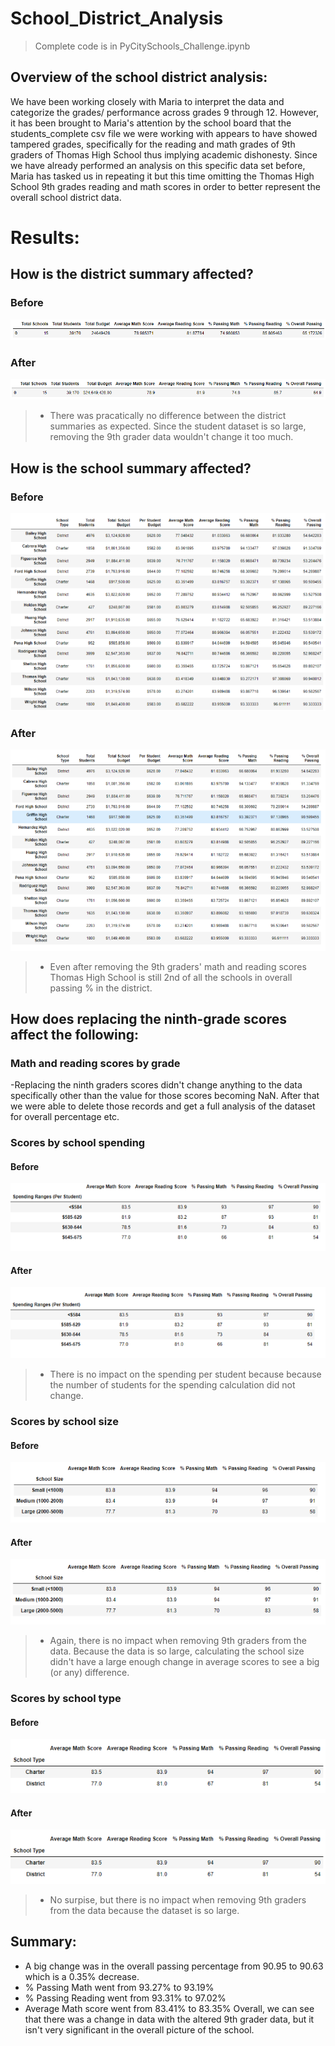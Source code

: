 # School_District_Analysis
> Complete code is in PyCitySchools_Challenge.ipynb
## Overview of the school district analysis: 
We have been working closely with Maria to interpret the data and categorize the grades/ performance across grades 9 through 12. However, it has been brought to Maria's attention by the school board that the students_complete csv file we were working with appears to have showed tampered grades, specifically for the reading and math grades of 9th graders of Thomas High School thus implying academic dishonesty. Since we have already performed an analysis on this specific data set before, Maria has tasked us in repeating it but this time omitting the Thomas High School 9th grades reading and math scores in order to better represent the overall school district data.

# Results: 
## How is the district summary affected?
### Before
![school](https://github.com/mooshak21/School_District_Analysis/blob/main/Resources/DSummary1.png)

### After
![school](https://github.com/mooshak21/School_District_Analysis/blob/main/Resources/DSummary2.png)
> - There was pracatically no difference between the district summaries as expected. Since the student dataset is so large, removing the 9th grader data wouldn't change it too much.

## How is the school summary affected?
### Before
![school](https://github.com/mooshak21/School_District_Analysis/blob/main/Resources/SchoolSummary2.png)

### After
![school](https://github.com/mooshak21/School_District_Analysis/blob/main/Resources/SchoolSummary1.png)
> - Even after removing the 9th graders' math and reading scores Thomas High School is still 2nd of all the schools in overall passing % in the district.

## How does replacing the ninth-grade scores affect the following:
### Math and reading scores by grade
-Replacing the ninth graders scores didn't change anything to the data specifically other than the value for those scores becoming NaN. After that we were able to delete those records and get a full analysis of the dataset for overall percentage etc.

### Scores by school spending
#### Before
![school](https://github.com/mooshak21/School_District_Analysis/blob/main/Resources/SchoolSpending2.png)

#### After
![school](https://github.com/mooshak21/School_District_Analysis/blob/main/Resources/SchoolSpending1.png)
> - There is no impact on the spending per student because because the number of students for the spending calculation did not change.

### Scores by school size
#### Before
![school](https://github.com/mooshak21/School_District_Analysis/blob/main/Resources/Scores1.png)

#### After
![school](https://github.com/mooshak21/School_District_Analysis/blob/main/Resources/Scores2.png)
> - Again, there is no impact when removing 9th graders from the data. Because the data is so large, calculating the school size didn't have a large enough change in average scores to see a big (or any) difference.

### Scores by school type
#### Before
![school](https://github.com/mooshak21/School_District_Analysis/blob/main/Resources/Type1.png)

#### After
![school](https://github.com/mooshak21/School_District_Analysis/blob/main/Resources/Type1.png)
> - No surpise,  but there is no impact when removing 9th graders from the data because the dataset is so large.

## Summary: 
- A big change was in the overall passing percentage from 90.95 to 90.63 which is a 0.35% decrease.
- % Passing Math went from 93.27% to 93.19%
- % Passing Reading went from 93.31% to 97.02%
- Average Math score went from 83.41% to 83.35%
Overall, we can see that there was a change in data with the altered 9th grader data, but it isn't very significant in the overall picture of the school. 